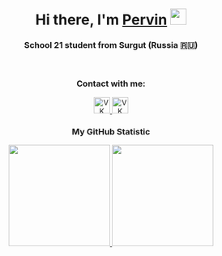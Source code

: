 <h1 align="center">Hi there, I'm <a href="https://github.com/kossadda" target="_blank">Pervin</a>
<img src="https://github.com/blackcater/blackcater/raw/main/images/Hi.gif" height="32"/></h1>
<h3 align="center">School 21 student from Surgut (Russia 🇷🇺)</h3>

<div align="center">
  <br>
  <h3>Contact with me:</h3>
  <a href="https://vk.com/deadline971">
    <img src="https://ob-ulyanovsk.ru/images/vk.png" alt="VK Logo" height="32"/>
  </a>
  <a href="https://vk.com/deadline971">
    <img src="https://tradingviewto.com/uploads/default/original/1X/4142023febe4a80eb3ab7328de6163fd5c1c6f4f.png" alt="VK Logo" height="32"/>
  </a>
</div>

<div style="text-align: center;">
  <h3>My GitHub Statistic</h3>
  <a href="https://github.com/kossadda">
    <img height="200" src="https://github-readme-stats.vercel.app/api?username=kossadda&theme=dracula" />
  </a>
  <a href="https://github.com/kossadada">
    <img height="200" src="https://github-readme-stats.vercel.app/api/top-langs?username=kossadda&layout=compact&langs_count=8&card_width=450&theme=dracula" />
  </a>
</div>


